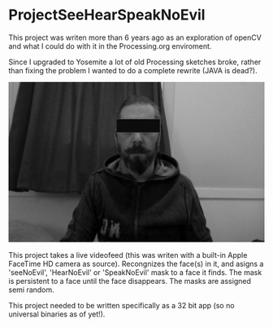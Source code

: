 ProjectSeeHearSpeakNoEvil
=========================

This project was writen more than 6 years ago as an exploration of openCV and what I could do with it in the Processing.org enviroment.

Since I upgraded to Yosemite a lot of old Processing sketches broke, rather than fixing the problem I wanted to do a complete rewrite (JAVA is dead?).

![alt tag](https://github.com/DeRaafMedia/ProjectSeeHearSpeakNoEvil/blob/master/bin/data/SeeHearSpeakNoEvil.png)

This project takes a live videofeed (this was writen with a built-in Apple FaceTime HD camera as source). Recongnizes the face(s) in it, and asigns a 'seeNoEvil', 'HearNoEvil' or 'SpeakNoEvil' mask to a face it finds. The mask is persistent to a face until the face disappears. The masks are assigned semi random.

This project needed to be written specifically as a 32 bit app (so no universal binaries as of yet!).
